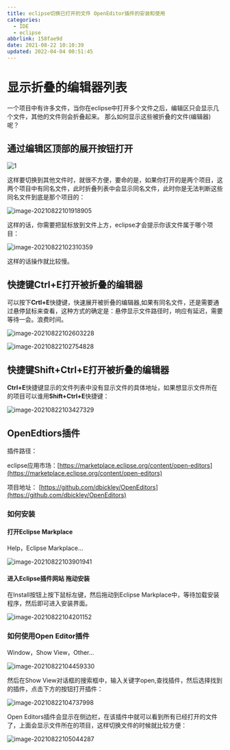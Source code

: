 ```yaml
---
title: eclipse切换已打开的文件 OpenEditor插件的安装和使用
categories: 
  - IDE
  - eclipse
abbrlink: 158fae9d
date: 2021-08-22 10:10:39
updated: 2022-04-04 00:51:45
---
```

# 显示折叠的编辑器列表
一个项目中有许多文件，当你在eclipse中打开多个文件之后，编辑区只会显示几个文件，其他的文件则会折叠起来。
那么如何显示这些被折叠的文件(编辑器)呢？
## 通过编辑区顶部的展开按钮打开

![1](https://raw.githubusercontent.com/lanlan2017/images/master/Blog/2021/08/20210822101535.png)

这样要切换到其他文件时，就很不方便，要命的是，如果你打开的是两个项目，这两个项目中有同名文件，此时折叠列表中会显示同名文件，此时你是无法判断这些同名文件到底是那个项目的：

![image-20210822101918905](https://raw.githubusercontent.com/lanlan2017/images/master/Blog/2021/08/20210822101919.png)

这样的话，你需要把鼠标放到文件上方，eclipse才会提示你该文件属于哪个项目：

![image-20210822102310359](https://raw.githubusercontent.com/lanlan2017/images/master/Blog/2021/08/20210822102310.png)

这样的话操作就比较慢。

## 快捷键Ctrl+E打开被折叠的编辑器

可以按下**Crtl+E**快捷键，快速展开被折叠的编辑器,如果有同名文件，还是需要通过悬停鼠标来查看，这种方式的确定是：悬停显示文件路径时，响应有延迟，需要等待一会。浪费时间。

![image-20210822102603228](https://raw.githubusercontent.com/lanlan2017/images/master/Blog/2021/08/20210822102603.png)

![image-20210822102754828](https://raw.githubusercontent.com/lanlan2017/images/master/Blog/2021/08/20210822102754.png)

## 快捷键Shift+Ctrl+E打开被折叠的编辑器

**Ctrl+E**快捷键显示的文件列表中没有显示文件的具体地址，如果想显示文件所在的项目可以谁用**Shift+Ctrl+E**快捷键：

![image-20210822103427329](https://raw.githubusercontent.com/lanlan2017/images/master/Blog/2021/08/20210822103427.png)

## OpenEdtiors插件
插件路径：

eclipse应用市场：[https://marketplace.eclipse.org/content/open-editors](https://marketplace.eclipse.org/content/open-editors)

项目地址：
[https://github.com/dbickley/OpenEditors](https://github.com/dbickley/OpenEditors)

### 如何安装

#### 打开Eclipse Markplace

Help，Eclipse Markplace...

![image-20210822103901941](https://raw.githubusercontent.com/lanlan2017/images/master/Blog/2021/08/20210822103902.png)

#### 进入Eclipse插件网站 拖动安装

在Install按钮上按下鼠标左键，然后拖动到Eclipse Markplace中，等待加载安装程序，然后即可进入安装界面。

![image-20210822104201152](https://raw.githubusercontent.com/lanlan2017/images/master/Blog/2021/08/20210822104201.png)

### 如何使用Open Editor插件

Window，Show View，Other...

![image-20210822104459330](https://raw.githubusercontent.com/lanlan2017/images/master/Blog/2021/08/20210822104459.png)

然后在Show View对话框的搜索框中，输入关键字open,查找插件，然后选择找到的插件，点击下方的按钮打开插件：

![image-20210822104737998](https://raw.githubusercontent.com/lanlan2017/images/master/Blog/2021/08/20210822104738.png)

Open  Editors插件会显示在侧边栏，在该插件中就可以看到所有已经打开的文件了，上面会显示文件所在的项目，这样切换文件的时候就比较方便：

![image-20210822105044287](https://raw.githubusercontent.com/lanlan2017/images/master/Blog/2021/08/20210822105044.png)

